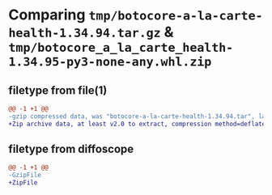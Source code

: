 # Comparing `tmp/botocore-a-la-carte-health-1.34.94.tar.gz` & `tmp/botocore_a_la_carte_health-1.34.95-py3-none-any.whl.zip`

## filetype from file(1)

```diff
@@ -1 +1 @@
-gzip compressed data, was "botocore-a-la-carte-health-1.34.94.tar", last modified: Tue Apr 30 01:01:30 2024, max compression
+Zip archive data, at least v2.0 to extract, compression method=deflate
```

## filetype from diffoscope

```diff
@@ -1 +1 @@
-GzipFile
+ZipFile
```

